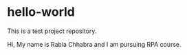 # hello-world
This is a test project repository.

Hi, My name is Rabia Chhabra and I am pursuing RPA course.
